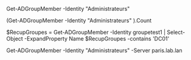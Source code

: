 
Get-ADGroupMember -Identity "Administrateurs" 


(Get-ADGroupMember -Identity "Administrateurs" ).Count


$RecupGroupes = Get-ADGroupMember -Identity groupetest1 | Select-Object -ExpandProperty Name
$RecupGroupes -contains 'DC01'



Get-ADGroupMember -Identity "Administrateurs" -Server paris.lab.lan
